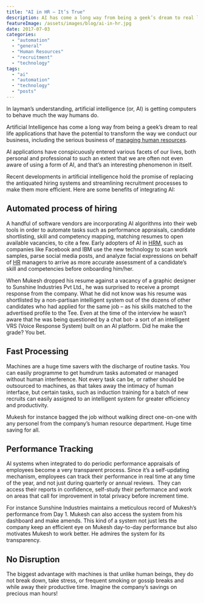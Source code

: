```yaml
---
title: "AI in HR – It’s True"
description: AI has come a long way from being a geek’s dream to real life applications that have the potential to transform HR management
featureImage: /assets/images/blog/ai-in-hr.jpg
date: 2017-07-03
categories: 
  - "automation"
  - "general"
  - "Human Resources"
  - "recruitment"
  - "technology"
tags: 
  - "ai"
  - "automation"
  - "technology"
  - "posts"
---
```


In layman’s understanding, artificial intelligence (or, AI) is getting computers to behave much the way humans do.

Artificial Intelligence has come a long way from being a geek’s dream to real life applications that have the potential to transform the way we conduct our business, including the serious business of [managing human resources](https://www.easyhrworld.com/).

AI applications have conspicuously entered various facets of our lives, both personal and professional to such an extent that we are often not even aware of using a form of AI, and that’s an interesting phenomenon in itself.

Recent developments in artificial intelligence hold the promise of replacing the antiquated hiring systems and streamlining recruitment processes to make them more efficient. Here are some benefits of integrating AI:

## **Automated process of hiring**

A handful of software vendors are incorporating AI algorithms into their web tools in order to automate tasks such as performance appraisals, candidate shortlisting, skill and competency mapping, matching resumes to open available vacancies, to cite a few. Early adopters of AI in [HRM](https://www.easyhrworld.com/), such as companies like Facebook and IBM use the new technology to scan work samples, parse social media posts, and analyze facial expressions on behalf of [HR](https://www.easyhrworld.com/) managers to arrive as more accurate assessment of a candidate’s skill and competencies before onboarding him/her.

When Mukesh dropped his resume against a vacancy of a graphic designer to Sunshine Industries Pvt Ltd., he was surprised to receive a prompt response from the company. What he did not know was his resume was shortlisted by a non-partisan intelligent system out of the dozens of other candidates who had applied for the same job – as his skills matched to the advertised profile to the Tee. Even at the time of the interview he wasn’t aware that he was being questioned by a chat bot- a sort of an intelligent VRS (Voice Response System) built on an AI platform. Did he make the grade? You bet.

## **Fast Processing**

Machines are a huge time savers with the discharge of routine tasks. You can easily programme to get humdrum tasks automated or managed without human interference. Not every task can be, or rather should be outsourced to machines, as that takes away the intimacy of human interface, but certain tasks, such as induction training for a batch of new recruits can easily assigned to an intelligent system for greater efficiency and productivity.

Mukesh for instance bagged the job without walking direct one-on-one with any personel from the company’s human resource department. Huge time saving for all.

## Performance Tracking

AI systems when integrated to do periodic performance appraisals of employees become a very transparent process. Since it’s a self-updating mechanism, employees can track their performance in real time at any time of the year, and not just during quarterly or annual reviews.  They can access their reports in confidence, self-study their performance and work on areas that call for improvement in total privacy before increment time.

For instance Sunshine Industries maintains a meticulous record of Mukesh’s performance from Day 1. Mukesh can also access the system from his dashboard and make amends. This kind of a system not just lets the company keep an efficient eye on Mukesh day-to-day performance but also motivates Mukesh to work better. He admires the system for its transparency.

## No Disruption

The biggest advantage with machines is that unlike human beings, they do not break down, take stress, or frequent smoking or gossip breaks and while away their productive time. Imagine the company’s savings on precious man hours!
